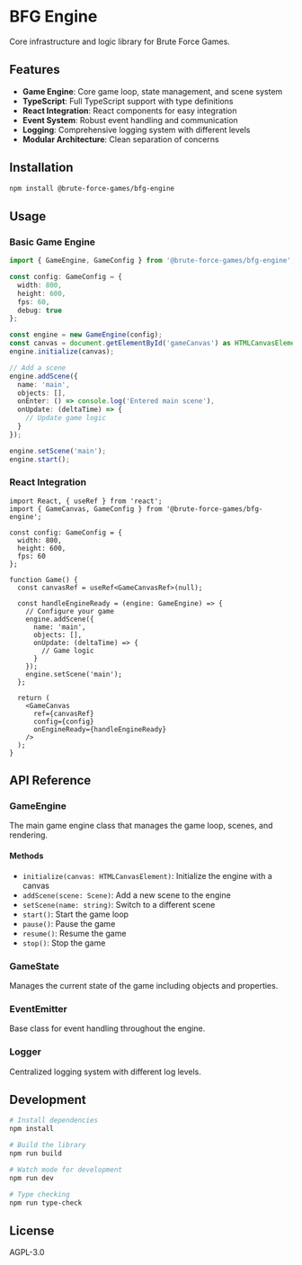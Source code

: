 # BFG Engine

Core infrastructure and logic library for Brute Force Games.

## Features

- **Game Engine**: Core game loop, state management, and scene system
- **TypeScript**: Full TypeScript support with type definitions
- **React Integration**: React components for easy integration
- **Event System**: Robust event handling and communication
- **Logging**: Comprehensive logging system with different levels
- **Modular Architecture**: Clean separation of concerns

## Installation

```bash
npm install @brute-force-games/bfg-engine
```

## Usage

### Basic Game Engine

```typescript
import { GameEngine, GameConfig } from '@brute-force-games/bfg-engine';

const config: GameConfig = {
  width: 800,
  height: 600,
  fps: 60,
  debug: true
};

const engine = new GameEngine(config);
const canvas = document.getElementById('gameCanvas') as HTMLCanvasElement;
engine.initialize(canvas);

// Add a scene
engine.addScene({
  name: 'main',
  objects: [],
  onEnter: () => console.log('Entered main scene'),
  onUpdate: (deltaTime) => {
    // Update game logic
  }
});

engine.setScene('main');
engine.start();
```

### React Integration

```tsx
import React, { useRef } from 'react';
import { GameCanvas, GameConfig } from '@brute-force-games/bfg-engine';

const config: GameConfig = {
  width: 800,
  height: 600,
  fps: 60
};

function Game() {
  const canvasRef = useRef<GameCanvasRef>(null);

  const handleEngineReady = (engine: GameEngine) => {
    // Configure your game
    engine.addScene({
      name: 'main',
      objects: [],
      onUpdate: (deltaTime) => {
        // Game logic
      }
    });
    engine.setScene('main');
  };

  return (
    <GameCanvas
      ref={canvasRef}
      config={config}
      onEngineReady={handleEngineReady}
    />
  );
}
```

## API Reference

### GameEngine

The main game engine class that manages the game loop, scenes, and rendering.

#### Methods

- `initialize(canvas: HTMLCanvasElement)`: Initialize the engine with a canvas
- `addScene(scene: Scene)`: Add a new scene to the engine
- `setScene(name: string)`: Switch to a different scene
- `start()`: Start the game loop
- `pause()`: Pause the game
- `resume()`: Resume the game
- `stop()`: Stop the game

### GameState

Manages the current state of the game including objects and properties.

### EventEmitter

Base class for event handling throughout the engine.

### Logger

Centralized logging system with different log levels.

## Development

```bash
# Install dependencies
npm install

# Build the library
npm run build

# Watch mode for development
npm run dev

# Type checking
npm run type-check
```

## License

AGPL-3.0
